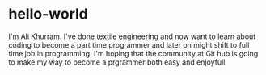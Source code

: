 # hello-world
I'm Ali Khurram. I've done textile engineering and now want to learn about coding to become a part time programmer and later on might shift to full time job in programming. I'm hoping that the community at Git hub is going to make my way to become a prgrammer both easy and enjoyfull. 
